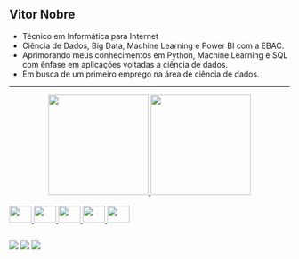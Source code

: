 ## Vitor Nobre

-  Técnico em Informática para Internet
-  Ciência de Dados, Big Data, Machine Learning e Power BI com a EBAC.
-  Aprimorando meus conhecimentos em Python, Machine Learning e SQL com ênfase em aplicações voltadas a ciência de dados.
-  Em busca de um primeiro emprego na área de ciência de dados.
___

<div align='center'>
  <a href="https://github.com/nobrevitor">
  <img height="180em" src="https://github-readme-stats.vercel.app/api?username=nobrevitor&show_icons=true&theme=dark#gh-dark-mode-only&include_all_commits=true&count_private=true">
  <img height="180em" src="https://github-readme-stats.vercel.app/api/top-langs/?username=nobrevitor&layout=compact&theme=dark#gh-dark-mode-only">
</div>

<div style="display: inline_block;"><br>
  <img aling="center" height="30" width="40" src="https://cdn.jsdelivr.net/gh/devicons/devicon/icons/python/python-original.svg" />
  <img aling="center" height="30" width="40" src="https://upload.wikimedia.org/wikipedia/commons/2/22/Pandas_mark.svg" />
  <img aling="center" height="30" width="40" src="https://seaborn.pydata.org/_images/logo-mark-lightbg.svg" />
  <img aling="center" height="30" width="40" src="https://upload.wikimedia.org/wikipedia/commons/0/05/Scikit_learn_logo_small.svg" />
  <img aling="center" height="30" width="40" src="https://cdn.jsdelivr.net/gh/devicons/devicon/icons/javascript/javascript-original.svg" />
  
</div>

##
  
<div>
  <a href = "mailto:vitor.nobre.silva@gmail.com" target="_blank"><img src="https://img.shields.io/badge/-Gmail-%23333?style=for-the-badge&logo=gmail&logoColor=white"></a>
  <a href="https://www.linkedin.com/in/vitor-nobre-silva-868933246/" target="_blank"><img src="https://img.shields.io/badge/-LinkedIn-%230077B5?style=for-the-badge&logo=linkedin&logoColor=white"></a> 
   <a href="https://instagram.com/nobre_vitor" target="_blank"><img src="https://img.shields.io/badge/-Instagram-%23E4405F?style=for-the-badge&logo=instagram&logoColor=white"></a>
</div>
